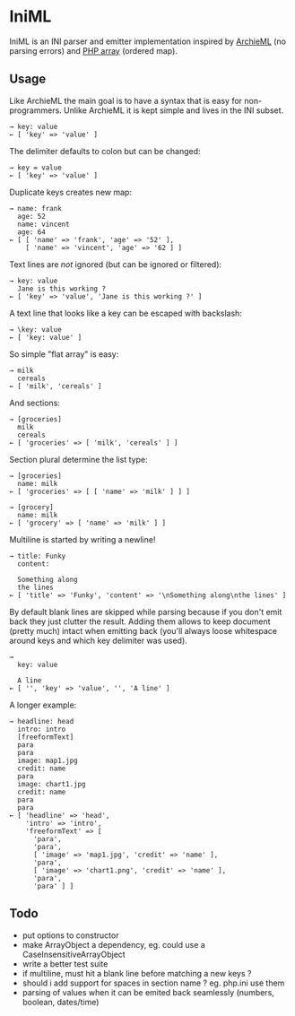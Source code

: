 
# IniML

IniML is an INI parser and emitter implementation inspired
by [ArchieML](http://archieml.org) (no parsing errors)
and [PHP array](http://php.net/array) (ordered map).

## Usage

Like ArchieML the main goal is to have a syntax that is easy for non-programmers.
Unlike ArchieML it is kept simple and lives in the INI subset.

    → key: value
    ← [ 'key' => 'value' ]

The delimiter defaults to colon but can be changed:

    → key = value
    ← [ 'key' => 'value' ]

Duplicate keys creates new map:

    → name: frank
      age: 52
      name: vincent
      age: 64
    ← [ [ 'name' => 'frank', 'age' => '52' ],
        [ 'name' => 'vincent', 'age' => '62 ] ]

Text lines are *not* ignored (but can be ignored or filtered):

    → key: value
      Jane is this working ?
    ← [ 'key' => 'value', 'Jane is this working ?' ]

A text line that looks like a key can be escaped with backslash:

    → \key: value
    ← [ 'key: value' ]

So simple "flat array" is easy:

    → milk
      cereals
    ← [ 'milk', 'cereals' ]

And sections:

    → [groceries]
      milk
      cereals
    ← [ 'groceries' => [ 'milk', 'cereals' ] ]

Section plural determine the list type:

    → [groceries]
      name: milk
    ← [ 'groceries' => [ [ 'name' => 'milk' ] ] ]

    → [grocery]
      name: milk
    ← [ 'grocery' => [ 'name' => 'milk' ] ]

Multiline is started by writing a newline!

    → title: Funky
      content:
     
      Something along
      the lines
    ← [ 'title' => 'Funky', 'content' => '\nSomething along\nthe lines' ]

By default blank lines are skipped while parsing because if you don't emit back
they just clutter the result. Adding them allows to keep document (pretty much)
intact when emitting back (you'll always loose whitespace around keys and which
key delimiter was used).

    →
      key: value
     
      A line
    ← [ '', 'key' => 'value', '', 'A line' ]

A longer example:

    → headline: head
      intro: intro
      [freeformText]
      para
      para
      image: map1.jpg
      credit: name
      para
      image: chart1.jpg
      credit: name
      para
      para
    ← [ 'headline' => 'head',
        'intro' => 'intro',
        'freeformText' => [
          'para',
          'para',
          [ 'image' => 'map1.jpg', 'credit' => 'name' ],
          'para',
          [ 'image' => 'chart1.png', 'credit' => 'name' ],
          'para',
          'para' ] ]

## Todo

* put options to constructor
* make ArrayObject a dependency, eg. could use a CaseInsensitiveArrayObject
* write a better test suite
* if multiline, must hit a blank line before matching a new keys ?
* should i add support for spaces in section name ? eg. php.ini use them
* parsing of values when it can be emited back seamlessly (numbers, boolean, dates/time) 

